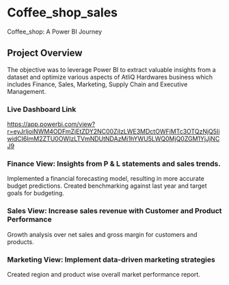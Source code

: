 # Coffee_shop_sales
Coffee_shop: A Power BI Journey

##  Project Overview
The objective was to leverage Power BI to extract valuable insights from a dataset and optimize various aspects of AtliQ Hardwares business which includes Finance, Sales, Marketing, Supply Chain and Executive Management.

### Live Dashboard Link 
https://app.powerbi.com/view?r=eyJrIjoiNWM4ODFmZjEtZDY2NC00ZjIzLWE3MDctOWFjMTc3OTQzNjQ5IiwidCI6ImM2ZTU0OWIzLTVmNDUtNDAzMi1hYWU5LWQ0MjQ0ZGM1YjJjNCJ9

### Finance View: Insights from P & L statements and sales trends.
Implemented a financial forecasting model, resulting in more accurate budget predictions.
Created benchmarking against last year and target goals for budgeting.
    
### Sales View: Increase sales revenue with Customer and Product Performance
Growth analysis over net sales and gross margin for customers and products.

### Marketing View: Implement data-driven marketing strategies
Created  region and product wise  overall market performance report. 
